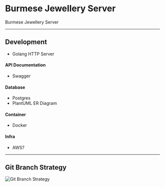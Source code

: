 # Burmese Jewellery Server
Burmese Jewellery Server

---

## Development
- Golang HTTP Server

#### API Documentation
- Swagger
#### Database
- Postgres
- PlantUML ER Diagram
#### Container
- Docker
#### Infra
- AWS?

---

## Git Branch Strategy
![Git Branch Strategy](https://github.com/Nlhmmh/burmese_jewellery/blob/main/git_branch_strategy.png)

